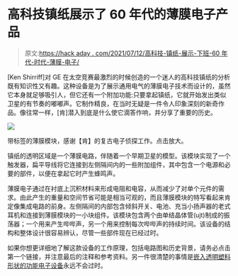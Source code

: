 # 高科技镇纸展示了 60 年代的薄膜电子产品

> 原文:[https://hack aday . com/2021/07/12/高科技-镇纸-展示-下班-60 年代-时代-薄膜-电子/](https://hackaday.com/2021/07/12/high-tech-paperweight-shows-off-working-60s-era-thin-film-electronics/)

[Ken Shirriff]对 GE 在太空竞赛最激烈的时候创造的一个迷人的高科技镇纸的分析既有知识性又有趣。这种设备是为了展示通用电气的薄膜电子技术而设计的，虽然它本身就足够吸引人，但它还有一个附加功能:只要拿起镇纸，它就开始发出类似卫星的有节奏的嘟嘟声。它制作精良，在当时无疑是一件令人印象深刻的新奇作品。像往常一样，[肯]潜入到底是什么使它滴答作响，并分享了重要的历史。

[![](../Images/5075d19ac43de22f32d78b8a3d5ac592.png)](https://hackaday.com/wp-content/uploads/2021/07/thin-film-labeled.jpg) 

带标签的薄膜模块，感谢【肯】的复古电子侦探工作。点击放大。

镇纸的透明区域是一个薄膜电路，伴随着一个早期卫星的模型。该模块实现了一个触发器，扁平导线将它连接到左侧隔间内的一些附加组件，其中包含一个电源和必要的部件，以便在拿起它时产生蜂鸣声。

薄膜电子通过在衬底上沉积材料来形成电阻和电容，从而减少了对单个元件的需求。由此产生的重量和空间节省可能是相当可观的，而且薄膜模块的特写看起来肯定像集成电路的前身。左侧隔间的内部包含倾斜开关、电池、充当小扬声器的老式耳机和连接到薄膜模块的一小块组件。该模块包含两个由单结晶体管(ujt)制成的振荡器；一个用来产生哔哔声，另一个用来控制每次哔哔声的持续时间。该设备的结构和整体设计很容易辨认，尽管一些部件现在已经过时。

如果你想更详细地了解这款设备的工作原理，包括电路图和历史背景，请务必点击第一个链接，并注意最后的注释和参考资料。另一件很清楚的事情是[嵌入透明塑料形状的功能电子设备](https://hackaday.com/2021/05/16/magic-pyramids-blink-eternal-with-the-power-of-the-sun/)永远不会过时。